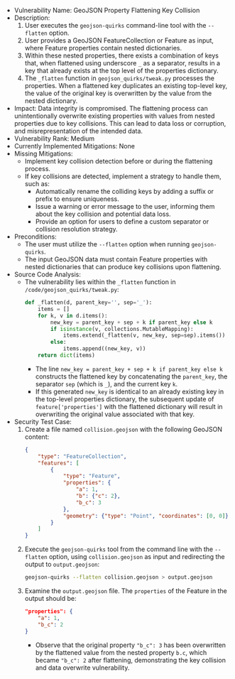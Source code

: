 - Vulnerability Name: GeoJSON Property Flattening Key Collision
- Description:
  1. User executes the `geojson-quirks` command-line tool with the `--flatten` option.
  2. User provides a GeoJSON FeatureCollection or Feature as input, where Feature properties contain nested dictionaries.
  3. Within these nested properties, there exists a combination of keys that, when flattened using underscore `_` as a separator, results in a key that already exists at the top level of the properties dictionary.
  4. The `_flatten` function in `geojson_quirks/tweak.py` processes the properties. When a flattened key duplicates an existing top-level key, the value of the original key is overwritten by the value from the nested dictionary.
- Impact:
  Data integrity is compromised. The flattening process can unintentionally overwrite existing properties with values from nested properties due to key collisions. This can lead to data loss or corruption, and misrepresentation of the intended data.
- Vulnerability Rank: Medium
- Currently Implemented Mitigations: None
- Missing Mitigations:
  - Implement key collision detection before or during the flattening process.
  - If key collisions are detected, implement a strategy to handle them, such as:
    - Automatically rename the colliding keys by adding a suffix or prefix to ensure uniqueness.
    - Issue a warning or error message to the user, informing them about the key collision and potential data loss.
    - Provide an option for users to define a custom separator or collision resolution strategy.
- Preconditions:
  - The user must utilize the `--flatten` option when running `geojson-quirks`.
  - The input GeoJSON data must contain Feature properties with nested dictionaries that can produce key collisions upon flattening.
- Source Code Analysis:
  - The vulnerability lies within the `_flatten` function in `/code/geojson_quirks/tweak.py`:
    ```python
    def _flatten(d, parent_key='', sep='_'):
        items = []
        for k, v in d.items():
            new_key = parent_key + sep + k if parent_key else k
            if isinstance(v, collections.MutableMapping):
                items.extend(_flatten(v, new_key, sep=sep).items())
            else:
                items.append((new_key, v))
        return dict(items)
    ```
    - The line `new_key = parent_key + sep + k if parent_key else k` constructs the flattened key by concatenating the `parent_key`, the separator `sep` (which is `_`), and the current key `k`.
    - If this generated `new_key` is identical to an already existing key in the top-level properties dictionary, the subsequent update of `feature['properties']` with the flattened dictionary will result in overwriting the original value associated with that key.
- Security Test Case:
  1. Create a file named `collision.geojson` with the following GeoJSON content:
     ```json
     {
         "type": "FeatureCollection",
         "features": [
             {
                 "type": "Feature",
                 "properties": {
                     "a": 1,
                     "b": {"c": 2},
                     "b_c": 3
                 },
                 "geometry": {"type": "Point", "coordinates": [0, 0]}
             }
         ]
     }
     ```
  2. Execute the `geojson-quirks` tool from the command line with the `--flatten` option, using `collision.geojson` as input and redirecting the output to `output.geojson`:
     ```bash
     geojson-quirks --flatten collision.geojson > output.geojson
     ```
  3. Examine the `output.geojson` file. The `properties` of the Feature in the output should be:
     ```json
     "properties": {
         "a": 1,
         "b_c": 2
     }
     ```
     - Observe that the original property `"b_c": 3` has been overwritten by the flattened value from the nested property `b.c`, which became `"b_c": 2` after flattening, demonstrating the key collision and data overwrite vulnerability.